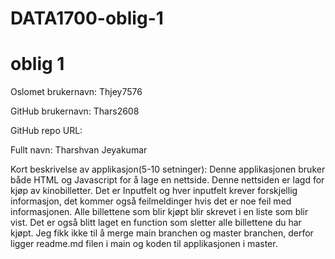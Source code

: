 # DATA1700-oblig-1
oblig 1
=======
Oslomet brukernavn: Thjey7576

GitHub brukernavn: Thars2608

GitHub repo URL:

Fullt navn: Tharshvan Jeyakumar

Kort beskrivelse av applikasjon(5-10 setninger):
Denne applikasjonen bruker både HTML og Javascript for å lage en nettside.
Denne nettsiden er lagd for kjøp av kinobilletter.
Det er Inputfelt og hver inputfelt krever forskjellig informasjon, det kommer også feilmeldinger hvis det er noe feil med informasjonen.
Alle billettene som blir kjøpt blir skrevet i en liste som blir vist.
Det er også blitt laget en function som sletter alle billettene du har kjøpt.
Jeg fikk ikke til å merge main branchen og master branchen, derfor ligger readme.md filen i main og koden til applikasjonen i master.
